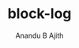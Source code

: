 ---
title: block-log
github: https://github.com/anandubajith/block-log
demo: https://anandu.net/demo/block-log/
author: Anandu B Ajith
ssg:
  - Jekyll
cms:
  - No Cms
---